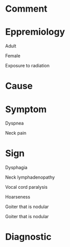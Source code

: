 # Comment

# Eppremiology

Adult

Female

Exposure to radiation

# Cause

# Symptom

Dyspnea

Neck pain

# Sign

Dysphagia

Neck lymphadenopathy

Vocal cord paralysis

Hoarseness

Goiter that is nodular

Goiter that is nodular

# Diagnostic
